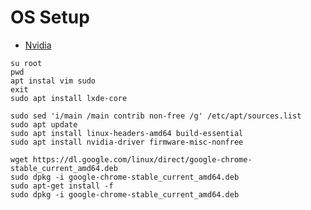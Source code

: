 # OS Setup 
* [Nvidia](https://wiki.debian.org/NvidiaGraphicsDrivers)
```
su root
pwd
apt instal vim sudo
exit
sudo apt install lxde-core
```

```
sudo sed 'i/main /main contrib non-free /g' /etc/apt/sources.list
sudo apt update
sudo apt install linux-headers-amd64 build-essential
sudo apt install nvidia-driver firmware-misc-nonfree
```
```
wget https://dl.google.com/linux/direct/google-chrome-stable_current_amd64.deb
sudo dpkg -i google-chrome-stable_current_amd64.deb
sudo apt-get install -f
sudo dpkg -i google-chrome-stable_current_amd64.deb
```

